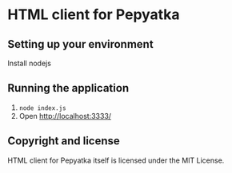 HTML client for Pepyatka
========================

Setting up your environment
---------------------------

Install nodejs

Running the application
-----------------------

1. ```node index.js```
1. Open [http://localhost:3333/](http://localhost:3333/)


Copyright and license
---------------------

HTML client for Pepyatka itself is licensed under the MIT License.
